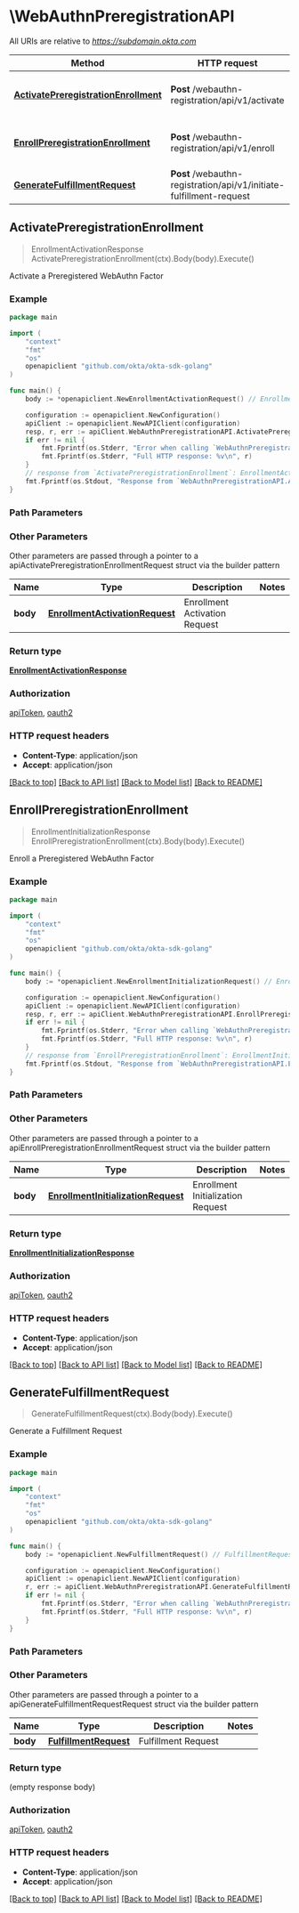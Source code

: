 # \WebAuthnPreregistrationAPI

All URIs are relative to *https://subdomain.okta.com*

Method | HTTP request | Description
------------- | ------------- | -------------
[**ActivatePreregistrationEnrollment**](WebAuthnPreregistrationAPI.md#ActivatePreregistrationEnrollment) | **Post** /webauthn-registration/api/v1/activate | Activate a Preregistered WebAuthn Factor
[**EnrollPreregistrationEnrollment**](WebAuthnPreregistrationAPI.md#EnrollPreregistrationEnrollment) | **Post** /webauthn-registration/api/v1/enroll | Enroll a Preregistered WebAuthn Factor
[**GenerateFulfillmentRequest**](WebAuthnPreregistrationAPI.md#GenerateFulfillmentRequest) | **Post** /webauthn-registration/api/v1/initiate-fulfillment-request | Generate a Fulfillment Request



## ActivatePreregistrationEnrollment

> EnrollmentActivationResponse ActivatePreregistrationEnrollment(ctx).Body(body).Execute()

Activate a Preregistered WebAuthn Factor



### Example

```go
package main

import (
    "context"
    "fmt"
    "os"
    openapiclient "github.com/okta/okta-sdk-golang"
)

func main() {
    body := *openapiclient.NewEnrollmentActivationRequest() // EnrollmentActivationRequest | Enrollment Activation Request (optional)

    configuration := openapiclient.NewConfiguration()
    apiClient := openapiclient.NewAPIClient(configuration)
    resp, r, err := apiClient.WebAuthnPreregistrationAPI.ActivatePreregistrationEnrollment(context.Background()).Body(body).Execute()
    if err != nil {
        fmt.Fprintf(os.Stderr, "Error when calling `WebAuthnPreregistrationAPI.ActivatePreregistrationEnrollment``: %v\n", err)
        fmt.Fprintf(os.Stderr, "Full HTTP response: %v\n", r)
    }
    // response from `ActivatePreregistrationEnrollment`: EnrollmentActivationResponse
    fmt.Fprintf(os.Stdout, "Response from `WebAuthnPreregistrationAPI.ActivatePreregistrationEnrollment`: %v\n", resp)
}
```

### Path Parameters



### Other Parameters

Other parameters are passed through a pointer to a apiActivatePreregistrationEnrollmentRequest struct via the builder pattern


Name | Type | Description  | Notes
------------- | ------------- | ------------- | -------------
 **body** | [**EnrollmentActivationRequest**](EnrollmentActivationRequest.md) | Enrollment Activation Request | 

### Return type

[**EnrollmentActivationResponse**](EnrollmentActivationResponse.md)

### Authorization

[apiToken](../README.md#apiToken), [oauth2](../README.md#oauth2)

### HTTP request headers

- **Content-Type**: application/json
- **Accept**: application/json

[[Back to top]](#) [[Back to API list]](../README.md#documentation-for-api-endpoints)
[[Back to Model list]](../README.md#documentation-for-models)
[[Back to README]](../README.md)


## EnrollPreregistrationEnrollment

> EnrollmentInitializationResponse EnrollPreregistrationEnrollment(ctx).Body(body).Execute()

Enroll a Preregistered WebAuthn Factor



### Example

```go
package main

import (
    "context"
    "fmt"
    "os"
    openapiclient "github.com/okta/okta-sdk-golang"
)

func main() {
    body := *openapiclient.NewEnrollmentInitializationRequest() // EnrollmentInitializationRequest | Enrollment Initialization Request (optional)

    configuration := openapiclient.NewConfiguration()
    apiClient := openapiclient.NewAPIClient(configuration)
    resp, r, err := apiClient.WebAuthnPreregistrationAPI.EnrollPreregistrationEnrollment(context.Background()).Body(body).Execute()
    if err != nil {
        fmt.Fprintf(os.Stderr, "Error when calling `WebAuthnPreregistrationAPI.EnrollPreregistrationEnrollment``: %v\n", err)
        fmt.Fprintf(os.Stderr, "Full HTTP response: %v\n", r)
    }
    // response from `EnrollPreregistrationEnrollment`: EnrollmentInitializationResponse
    fmt.Fprintf(os.Stdout, "Response from `WebAuthnPreregistrationAPI.EnrollPreregistrationEnrollment`: %v\n", resp)
}
```

### Path Parameters



### Other Parameters

Other parameters are passed through a pointer to a apiEnrollPreregistrationEnrollmentRequest struct via the builder pattern


Name | Type | Description  | Notes
------------- | ------------- | ------------- | -------------
 **body** | [**EnrollmentInitializationRequest**](EnrollmentInitializationRequest.md) | Enrollment Initialization Request | 

### Return type

[**EnrollmentInitializationResponse**](EnrollmentInitializationResponse.md)

### Authorization

[apiToken](../README.md#apiToken), [oauth2](../README.md#oauth2)

### HTTP request headers

- **Content-Type**: application/json
- **Accept**: application/json

[[Back to top]](#) [[Back to API list]](../README.md#documentation-for-api-endpoints)
[[Back to Model list]](../README.md#documentation-for-models)
[[Back to README]](../README.md)


## GenerateFulfillmentRequest

> GenerateFulfillmentRequest(ctx).Body(body).Execute()

Generate a Fulfillment Request



### Example

```go
package main

import (
    "context"
    "fmt"
    "os"
    openapiclient "github.com/okta/okta-sdk-golang"
)

func main() {
    body := *openapiclient.NewFulfillmentRequest() // FulfillmentRequest | Fulfillment Request (optional)

    configuration := openapiclient.NewConfiguration()
    apiClient := openapiclient.NewAPIClient(configuration)
    r, err := apiClient.WebAuthnPreregistrationAPI.GenerateFulfillmentRequest(context.Background()).Body(body).Execute()
    if err != nil {
        fmt.Fprintf(os.Stderr, "Error when calling `WebAuthnPreregistrationAPI.GenerateFulfillmentRequest``: %v\n", err)
        fmt.Fprintf(os.Stderr, "Full HTTP response: %v\n", r)
    }
}
```

### Path Parameters



### Other Parameters

Other parameters are passed through a pointer to a apiGenerateFulfillmentRequestRequest struct via the builder pattern


Name | Type | Description  | Notes
------------- | ------------- | ------------- | -------------
 **body** | [**FulfillmentRequest**](FulfillmentRequest.md) | Fulfillment Request | 

### Return type

 (empty response body)

### Authorization

[apiToken](../README.md#apiToken), [oauth2](../README.md#oauth2)

### HTTP request headers

- **Content-Type**: application/json
- **Accept**: application/json

[[Back to top]](#) [[Back to API list]](../README.md#documentation-for-api-endpoints)
[[Back to Model list]](../README.md#documentation-for-models)
[[Back to README]](../README.md)


